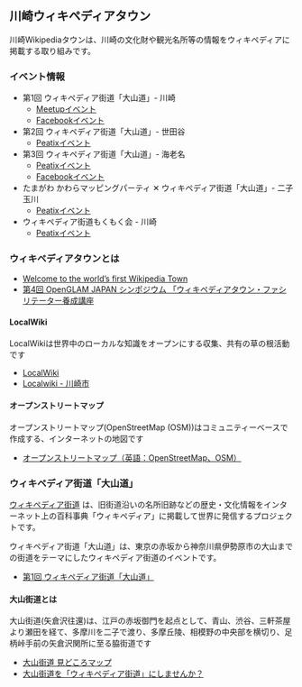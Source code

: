 川崎ウィキペディアタウン
------------------

川崎Wikipediaタウンは、川崎の文化財や観光名所等の情報をウィキペディアに掲載する取り組みです。

### イベント情報
- 第1回 ウィキペディア街道「大山道」- 川崎
  - [Meetupイベント](http://www.meetup.com/open_kawasaki/events/221965768/)
  - [Facebookイベント](https://www.facebook.com/events/1381188462211386/)
- 第2回 ウィキペディア街道「大山道」- 世田谷
  - [Peatixイベント](http://wikipedia-road-2.peatix.com/)
- 第3回 ウィキペディア街道「大山道」- 海老名
  - [Peatixイベント](http://peatix.com/event/114390)
  - [Facebookイベント](https://www.facebook.com/events/429833253876125/)
- たまがわ かわらマッピングパーティ ✕ ウィキペディア街道「大山道」- 二子玉川
  - [Peatixイベント](http://peatix.com/event/121735)
- ウィキペディア街道もくもく会 - 川崎
  - [Peatixイベント](http://wikipedia-road-mokumoku.peatix.com/)

### ウィキペディアタウンとは

* [Welcome to the world’s first Wikipedia Town](https://blog.wikimedia.org/2012/05/16/monmouthpedia_day/)
* [第4回 OpenGLAM JAPAN シンポジウム 「ウィキペディアタウン・ファシリテーター養成講座](https://www.facebook.com/events/719997324783746/)

#### LocalWiki

LocalWikiは世界中のローカルな知識をオープンにする収集、共有の草の根活動です

* [LocalWiki](https://ja.localwiki.org/)  
* [Localwiki - 川崎市](https://ja.localwiki.org/kawasaki/)

#### オープンストリートマップ
オープンストリートマップ(OpenStreetMap (OSM))はコミュニティーベースで作成する、インターネットの地図です

* [オープンストリートマップ（英語：OpenStreetMap、OSM）](https://www.openstreetmap.org/)  

### ウィキペディア街道「大山道」

[ウィキペディア街道](
https://ja.wikipedia.org/wiki/%E3%83%97%E3%83%AD%E3%82%B8%E3%82%A7%E3%82%AF%E3%83%88:%E3%82%A2%E3%82%A6%E3%83%88%E3%83%AA%E3%83%BC%E3%83%81/%E3%82%A6%E3%82%A3%E3%82%AD%E3%83%9A%E3%83%87%E3%82%A3%E3%82%A2%E3%82%BF%E3%82%A6%E3%83%B3)
は、旧街道沿いの名所旧跡などの歴史・文化情報をインターネット上の百科事典「ウィキペディア」に掲載して世界に発信するプロジェクトです。

ウィキペディア街道「大山道」は、東京の赤坂から神奈川県伊勢原市の大山までの街道をテーマにしたウィキペディア街道のイベントです。

* [第1回 ウィキペディア街道「大山道」](./20150523/wikipedia-town-oyama-01.md)

#### 大山街道とは

大山街道(矢倉沢往還)は、江戸の赤坂御門を起点として、青山、渋谷、三軒茶屋より瀬田を経て、多摩川を二子で渡り、多摩丘陵、相模野の中央部を横切り、足柄峠手前の矢倉沢関所に至る脇街道です

* [大山街道 見どころマップ](http://www.ktr.mlit.go.jp/kawakoku/ooyama_hi/)
* [大山街道を「ウィキペディア街道」にしませんか？](http://www.slideshare.net/tk01k/ss-46656676)
